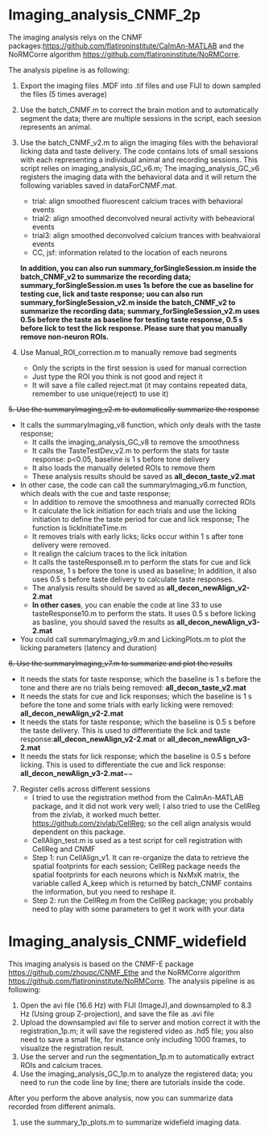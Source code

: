 # Imaging_analysis_CNMF_2p
The imaging analysis relys on the CNMF packages:https://github.com/flatironinstitute/CaImAn-MATLAB and the NoRMCorre algorithm https://github.com/flatironinstitute/NoRMCorre.

The analysis pipeline is as following:
1. Export the imaging files .MDF into .tif files and use FIJI to down sampled the files (5 times average)
2. Use the batch_CNMF.m to correct the brain motion and to automatically segment the data; there are multiple sessions in the script, each seesion represents an animal.
3. Use the batch_CNMF_v2.m to align the imaging files with the behavioral licking data and taste delivery. The code contains lots of small sessions with each representing a individual animal and recording sessions. This script relies on imaging_analysis_GC_v6.m; The imaging_analysis_GC_v6 registers the imaging data with the behavioral data and it will return the following variables saved in dataForCNMF.mat.
   - trial: align smoothed fluorescent calcium traces with behavioral events
   - trial2: align smoothed deconvolved neural activity with beheavioral events
   - trial3: align smoothed deconvolved calcium trances with beahvaioral events
   - CC, jsf: information related to the location of each neurons
   
   **In addition, you can also run summary_forSingleSession.m inside the batch_CNMF_v2 to summarize the recording data; summary_forSingleSession.m uses 1s before the cue as baseline for testing cue, lick and taste response; uou can also run summary_forSingleSession_v2.m inside the batch_CNMF_v2 to summarize the recording data; summary_forSingleSession_v2.m uses 0.5s before the taste as baseline for testing taste response, 0.5 s before lick to test the lick response. Please sure that you manually remove non-neuron ROIs.**
   
4. Use Manual_ROI_correction.m to manually remove bad segments
   - Only the scripts in the first session is used for manual correction
   - Just type the ROI you think is not good and reject it
   - It will save a file called reject.mat (it may contains repeated data, remember to use unique(reject) to use it)
   
~~5. Use the summaryImaging_v2.m to automatically summarize the response~~
   - It calls the summaryImaging_v8 function, which only deals with the taste response;
      - It calls the imaging_analysis_GC_v8 to remove the smoothness
      - It calls the TasteTestDev_v2.m to perform the stats for taste response: p<0.05, baseline is 1 s before tone delivery
      - It also loads the manually deleted ROIs to remove them
      - These analysis results should be saved as **all_decon_taste_v2.mat**
   - In other case, the code can call the summaryImaging_v6.m function, which deals with the cue and taste response;
      - In addition to remove the smoothness and manually corrected ROIs
      - It calculate the lick initiation for each trials and use the licking initiation to define the taste period for cue and lick response; The function is lickInitiateTime.m
      - It removes trials with early licks; licks occur within 1 s after tone delivery were removed.
      - It realign the calcium traces to the lick initation
      - It calls the tasteResponse8.m to perform the stats for cue and lick response, 1 s before the tone is used as baseline; In addition, it also uses 0.5 s before taste delivery to calculate taste responses. 
      - The analysis results should be saved as **all_decon_newAlign_v2-2.mat**
      - **In other cases**, you can enable the code at line 33 to use tasteResponse10.m to perform the stats. It uses 0.5 s before licking as basline, you should saved the results as **all_decon_newAlign_v3-2.mat**
   - You could call summaryImaging_v9.m and LickingPlots.m to plot the licking parameters (latency and duration)
      
      
~~6. Use the summaryImaging_v7.m to summarize and plot the results~~
   - It needs the stats for taste response; which the baseline is 1 s before the tone and there are no trials being removed: **all_decon_taste_v2.mat**
   - It needs the stats for cue and lick responses; which the baseline is 1 s before the tone and some trials with early licking were removed: **all_decon_newAlign_v2-2.mat**
   - It needs the stats for taste response; which the baseline is 0.5 s before the taste delivery. This is used to differentiate the lick and taste response:**all_decon_newAlign_v2-2.mat** or **all_decon_newAlign_v3-2.mat**
   - It needs the stats for lick response; which the baseline is 0.5 s before licking. This is used to differentiate the cue and lick response: **all_decon_newAlign_v3-2.mat**~~

7. Register cells across different sessions
   - I tried to use the registration method from the CaImAn-MATLAB package, and it did not work very well; I also tried to use the CellReg from the zivlab, it worked much better. https://github.com/zivlab/CellReg; so the cell align analysis would dependent on this package.
   - CellAlign_test.m  is used as a test script for cell registration with CellReg and CNMF
   - Step 1: run CellAlign_v1. It can re-organize the data to retrieve the spatial footprints for each session; CellReg package needs the spatial footprints for each neurons which is NxMxK matrix, the variable called A_keep which is returned by batch_CNMF contains the information, but you need to reshape it. 
   - Step 2: run the CellReg.m from the CellReg package; you probably need to play with some parameters to get it work with your data

# Imaging_analysis_CNMF_widefield
This imaging analysis is based on the CNMF-E package https://github.com/zhoupc/CNMF_Ethe and the NoRMCorre algorithm https://github.com/flatironinstitute/NoRMCorre.
The analysis pipeline is as following:
1. Open the avi file (16.6 Hz) with FIJI (ImageJ),and downsampled to 8.3 Hz (Using group Z-projection), and save the file as .avi file
2. Upload the downsampled avi file to server and motion correct it with the registration_1p.m; it will save the registered video as .hd5 file; you also need to save a small file, for instance only including 1000 frames, to visualize the registration result.
3. Use the server and run the segmentation_1p.m to automatically extract ROIs and calcium traces.
4. Use the imaging_analysis_GC_1p.m to analyze the registered data; you need to run the code line by line; there are tutorials inside the code.

After you perform the above analysis, now you can summarize data recorded from different animals.
1. use the summary_1p_plots.m to summarize widefield imaging data.



